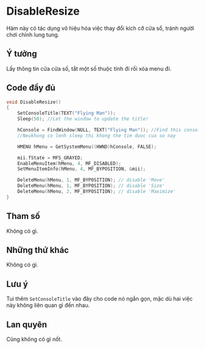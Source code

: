 # **DisableResize**

Hàm này có tác dụng vô hiệu hóa việc thay đổi kích cỡ cửa sổ, tránh người chơi chỉnh lung tung.

## Ý tưởng

Lấy thông tin cửa cửa số, tắt một số thuộc tính đi rồi xóa menu đi.

## Code đầy đủ

```cpp
void DisableResize()
{
    SetConsoleTitle(TEXT("Flying Man"));
    Sleep(50); //Let the window to update the title!

    hConsole = FindWindow(NULL, TEXT("Flying Man")); //Find this console.
    //Neukhong co lenh sleep thi khong the tim duoc cua so nay

    HMENU hMenu = GetSystemMenu((HWND)hConsole, FALSE);

    mii.fState = MFS_GRAYED;
    EnableMenuItem(hMenu, 4, MF_DISABLED);
    SetMenuItemInfo(hMenu, 4, MF_BYPOSITION, &mii);

    DeleteMenu(hMenu, 1, MF_BYPOSITION); // disable 'Move'
    DeleteMenu(hMenu, 1, MF_BYPOSITION); // disable 'Size'
    DeleteMenu(hMenu, 2, MF_BYPOSITION); // disable 'Maximize'
}
```

## Tham số

Không có gì.

## Những thứ khác

Không có gì.

## Lưu ý

Tui thêm `SetConsoleTitle` vào đây cho code nó ngắn gọn, mặc dù hai việc này không liên quan gì đến nhau.

## Lan quyên

Cũng không có gì nốt.
